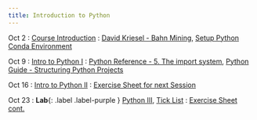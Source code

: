 ```yaml
---
title: Introduction to Python
---
```


Oct 2
: [Course Introduction](../assets/course_material/pdf/intro_slides.pdf)
  : [David Kriesel - Bahn Mining](https://youtu.be/0rb9CfOvojk?si=zoUYxKx_XT4rTkuf),
  [Setup Python Conda Environment](../sites/conda)

Oct 9
: [Intro to Python I](../assets/course_material/notebooks/02_PythonPrimer_I.ipynb)
  : [Python Reference - 5. The import system](https://docs.python.org/3/reference/import.html), 
  [Python Guide - Structuring Python Projects](https://docs.python-guide.org/writing/structure/)

Oct 16
: [Intro to Python II](../assets/course_material/notebooks/02_PythonPrimer_II.ipynb)
  : [Exercise Sheet for next Session](../assets/course_material/pdf/python_exercises.pdf)

Oct 23
: **Lab**{: .label .label-purple } [Python III](../assets/course_material/pdf/python_exercises.pdf), [Tick List](https://forms.office.com/e/hPb6JJwWt3)
  : [Exercise Sheet cont.](../assets/course_material/pdf/python_exercises_cont.pdf)
